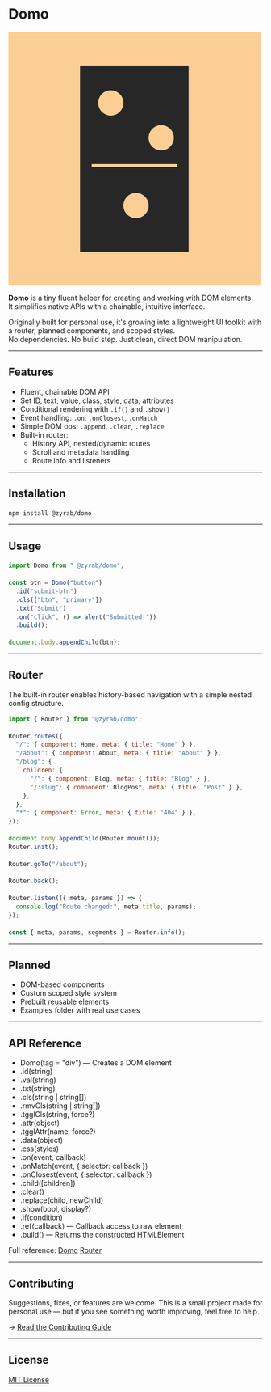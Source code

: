 # Domo

![Domo Logo](./assets/logo.png)

**Domo** is a tiny fluent helper for creating and working with DOM elements.  
It simplifies native APIs with a chainable, intuitive interface.

Originally built for personal use, it's growing into a lightweight UI toolkit with a router, planned components, and scoped styles.  
No dependencies. No build step. Just clean, direct DOM manipulation.

---

## Features

- Fluent, chainable DOM API
- Set ID, text, value, class, style, data, attributes
- Conditional rendering with `.if()` and `.show()`
- Event handling: `.on`, `.onClosest`, `.onMatch`
- Simple DOM ops: `.append`, `.clear`, `.replace`
- Built-in router:
  - History API, nested/dynamic routes
  - Scroll and metadata handling
  - Route info and listeners

---

## Installation

```bash
npm install @zyrab/domo
```

---

## Usage

```js
import Domo from " @zyrab/domo";

const btn = Domo("button")
  .id("submit-btn")
  .cls(["btn", "primary"])
  .txt("Submit")
  .on("click", () => alert("Submitted!"))
  .build();

document.body.appendChild(btn);
```

---

## Router

The built-in router enables history-based navigation with a simple nested config structure.

```js
import { Router } from "@zyrab/domo";

Router.routes({
  "/": { component: Home, meta: { title: "Home" } },
  "/about": { component: About, meta: { title: "About" } },
  "/blog": {
    children: {
      "/": { component: Blog, meta: { title: "Blog" } },
      "/:slug": { component: BlogPost, meta: { title: "Post" } },
    },
  },
  "*": { component: Error, meta: { title: "404" } },
});

document.body.appendChild(Router.mount());
Router.init();

Router.goTo("/about");

Router.back();

Router.listen(({ meta, params }) => {
  console.log("Route changed:", meta.title, params);
});

const { meta, params, segments } = Router.info();
```

---

## Planned

- DOM-based components
- Custom scoped style system
- Prebuilt reusable elements
- Examples folder with real use cases

---

## API Reference

- Domo(tag = "div") — Creates a DOM element
- .id(string)
- .val(string)
- .txt(string)
- .cls(string | string[])
- .rmvCls(string | string[])
- .tgglCls(string, force?)
- .attr(object)
- .tgglAttr(name, force?)
- .data(object)
- .css(styles)
- .on(event, callback)
- .onMatch(event, { selector: callback })
- .onClosest(event, { selector: callback })
- .child([children])
- .clear()
- .replace(child, newChild)
- .show(bool, display?)
- .if(condition)
- .ref(callback) — Callback access to raw element
- .build() — Returns the constructed HTMLElement

Full reference:
[Domo](docs/Domo.md)
[Router](docs/Router.md)

---

## Contributing

Suggestions, fixes, or features are welcome.
This is a small project made for personal use — but if you see something worth improving, feel free to help.

→ [Read the Contributing Guide](CONTRIBUTING)

---

## License

[MIT License](LICENSE)
